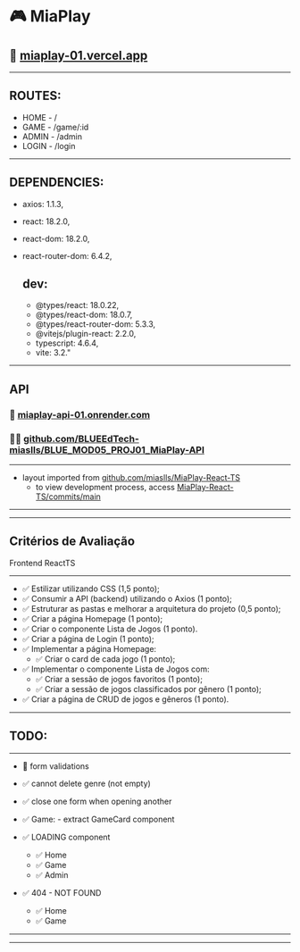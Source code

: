 # 🎮 **MiaPlay**

## 🔗 [miaplay-01.vercel.app](http://miaplay-01.vercel.app)

---

## **ROUTES:**

- HOME - /
- GAME - /game/:id
- ADMIN - /admin
- LOGIN - /login

---

## **DEPENDENCIES:**

- axios: 1.1.3,
- react: 18.2.0,
- react-dom: 18.2.0,
- react-router-dom: 6.4.2,

  ## **dev:**

  - @types/react: 18.0.22,
  - @types/react-dom: 18.0.7,
  - @types/react-router-dom: 5.3.3,
  - @vitejs/plugin-react: 2.2.0,
  - typescript: 4.6.4,
  - vite: 3.2."

---

## **API**

### 🔗 [miaplay-api-01.onrender.com](http://miaplay-api-01.onrender.com/)

### 👩‍💻 [github.com/BLUEEdTech-miaslls/BLUE_MOD05_PROJ01_MiaPlay-API](https://github.com/BLUEEdTech-miaslls/BLUE_MOD05_PROJ01_MiaPlay-API)

---

- layout imported from [github.com/miaslls/MiaPlay-React-TS](https://github.com/miaslls/MiaPlay-React-TS)
  - to view development process, access [MiaPlay-React-TS/commits/main](https://github.com/miaslls/MiaPlay-React-TS/commits/main)

---

---

## **Critérios de Avaliação**

Frontend ReactTS

---

- ✅ Estilizar utilizando CSS (1,5 ponto);
- ✅ Consumir a API (backend) utilizando o Axios (1 ponto);
- ✅ Estruturar as pastas e melhorar a arquitetura do projeto (0,5 ponto);
- ✅ Criar a página Homepage (1 ponto);
- ✅ Criar o componente Lista de Jogos (1 ponto).
- ✅ Criar a página de Login (1 ponto);
- ✅ Implementar a página Homepage:
  - ✅ Criar o card de cada jogo (1 ponto);
- ✅ Implementar o componente Lista de Jogos com:
  - ✅ Criar a sessão de jogos favoritos (1 ponto);
  - ✅ Criar a sessão de jogos classificados por gênero (1 ponto);
- ✅ Criar a página de CRUD de jogos e gêneros (1 ponto).

---

## **TODO:**

---

- 🔳 form validations

- ✅ cannot delete genre (not empty)
- ✅ close one form when opening another
- ✅ Game: - extract GameCard component
- ✅ LOADING component
  - ✅ Home
  - ✅ Game
  - ✅ Admin
- ✅ 404 - NOT FOUND
  - ✅ Home
  - ✅ Game

---

---
